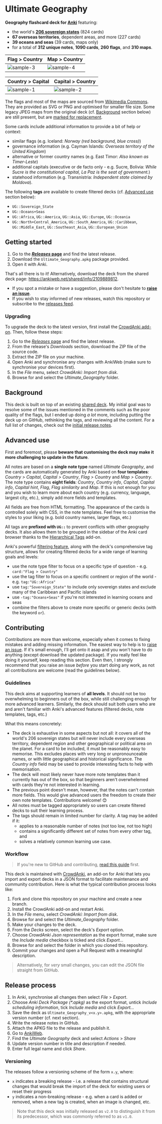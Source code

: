# Ultimate Geography

**Geography flashcard deck for [Anki](http://ankisrs.net/)** featuring:

- the world's **[206 sovereign states](https://en.wikipedia.org/wiki/List_of_sovereign_states)** (824 cards)
- **67 overseas territories**, dependent areas, and more (227 cards)
- **39 oceans and seas** (39 cards, maps only)
- for a total of **312 unique notes**, **1090 cards**, **260 flags**, and **310 maps**.

| Flag > Country | Map > Country |
| --- | --- |
| ![sample-3](https://cloud.githubusercontent.com/assets/2936402/21575808/3ac74916-cf6e-11e6-8857-1cd7aaa02b23.png) | ![sample-4](https://cloud.githubusercontent.com/assets/2936402/22322663/bd0552aa-e3f1-11e6-89d9-38b5a1048eff.png) |

| Country > Capital | Capital > Country |
| --- | --- |
| ![sample-1](https://cloud.githubusercontent.com/assets/2936402/21575807/3ac6ebec-cf6e-11e6-849a-19544d5dccf5.png) | ![sample-2](https://cloud.githubusercontent.com/assets/2936402/21575809/3ac77b7a-cf6e-11e6-8d72-76f4d3e21de8.png) |

The flags and most of the maps are sourced from [Wikimedia Commons](https://commons.wikimedia.org/). They are provided as SVG or PNG and optimised for smaller file size. Some legacy JPEG maps from the original deck (cf. [Background](#background) section below) are still present, but are [marked for replacement](https://github.com/axelboc/anki-ultimate-geography/issues/1#issuecomment-275280721).

Some cards include additional information to provide a bit of help or context:
- similar flags (e.g. Iceland: _Norway (red background, blue cross)_)
- governance information (e.g. Cayman Islands: _Overseas territory of the United Kingdom_)
- alternative or former country names (e.g. East Timor: _Also known as Timer-Leste_)
- additional capitals (executive or de facto only - e.g. Sucre, Bolivia: _While Sucre is the constitutional capital, La Paz is the seat of government._)
- statehood information (e.g. Transnistria: _Independent state claimed by Moldova_).

The following **tags** are available to create filtered decks (cf. [Advanced use](#advanced-use) section below):

- `UG::Sovereign_State`
- `UG::Oceans+Seas`
- `UG::Africa`, `UG::America`, `UG::Asia`, `UG::Europe`, `UG::Oceania`
- `UG::North+Central_America`, `UG::South_America`, `UG::Caribbean`, `UG::Middle_East`, `UG::Southeast_Asia`, `UG::European_Union`


## Getting started

1. Go to the **[_Releases_ page](https://github.com/axelboc/anki-ultimate-geography/releases)** and find the latest release.
1. Download the `Ultimate_Geography.apkg` package provided.
1. Open it with Anki.

That's all there is to it! Alternatively, download the deck from the shared deck page: https://ankiweb.net/shared/info/2109889812.

- If you spot a mistake or have a suggestion, please don't hesitate to **[raise an issue](https://github.com/axelboc/anki-ultimate-geography/issues)**.
- If you wish to stay informed of new releases, watch this repository or subscribe to the [releases feed](https://github.com/axelboc/anki-ultimate-geography/releases.atom).

### Upgrading

To upgrade the deck to the latest version, first install the [CrowdAnki add-on](https://github.com/Stvad/CrowdAnki). Then, follow these steps:

1. Go to the [_Releases_ page](https://github.com/axelboc/anki-ultimate-geography/releases) and find the latest release.
1. From the release's _Downloads_ section, download the ZIP file of the source code.
1. Extract the ZIP file on your machine.
1. Open Anki and synchronise any changes with AnkiWeb (make sure to synchronise your devices first).
1. In the _File_ menu, select _CrowdAnki: Import from disk_.
1. Browse for and select the _Ultimate\_Geography_ folder.


## Background

This deck is built on top of an existing [shared deck](https://ankiweb.net/shared/info/261823898). My initial goal was to resolve some of the issues mentioned in the comments such as the poor quality of the flags, but I ended up doing _a lot_ more, including putting the deck up on GitHub, rethinking the tags, and reviewing all the content. For a full list of changes, check out the [initial release notes](https://github.com/axelboc/anki-ultimate-geography/releases/tag/v2.0).


## Advanced use

First and foremost, please **beware that customising the deck may make it more challenging to update in the future**.

All notes are based on a **single note type** named _Ultimate Geography_, and the cards are automatically generated by Anki based on **four templates**: _Country > Capital_, _Capital > Country_, _Flag > Country_ and _Map > Country_. The note type contains **eight fields**: _Country_, _Country info_, _Capital_, _Capital info_, _Capital hint_, _Flag_, _Flag similarity_ and _Map_. If this is not enough for you and you wish to learn more about each country (e.g. currency, language, largest city, etc.), simply add more fields and templates.

All fields are free from HTML formatting. The appearance of the cards is controlled solely with CSS, in the note templates. Feel free to customise the styles to your liking (e.g. bold country names, larger flags, etc.)

All tags are **prefixed with `UG::`** to prevent conflicts with other geography decks. It also allows them to be grouped in the sidebar of the Anki card browser thanks to the [Hierarchical Tags](https://ankiweb.net/shared/info/1089921461) add-on.

Anki's powerful [filtering feature](http://ankisrs.net/docs/manual.html#searching), along with the deck's comprehensive tag structure, allows for creating filtered decks for a wide range of learning goals and levels:
- use the note type filter to focus on a specific type of question - e.g. `card:"Flag > Country"`
- use the tag filter to focus on a specific continent or region of the world - e.g. `tag:"UG::Africa"`
- use `tag:"Sovereign_State"` to include only sovereign states and exclude many of the Caribbean and Pacific islands
- use `-tag:"Oceans+Seas"` if you're not interested in learning oceans and seas
- combine the filters above to create more specific or generic decks (with the keyword `or`).


## Contributing

Contributions are more than welcome, especially when it comes to fixing mistakes and adding missing information.
The easiest way to help is to [raise an issue](https://github.com/axelboc/anki-ultimate-geography/issues).
If it's small enough, I'll get onto it asap and you won't have to do anything (except download the updated package).
If you really feel like doing it yourself, keep reading this section. Even then, I strongly recommend that you
raise an issue _before_ you start doing any work, as not all contributions are welcome (read the guidelines below).

### Guidelines

This deck aims at supporting learners of **all levels**. It should not be too overwhelming to beginners out of the box,
while still challenging enough for more advanced learners. Similarly, the deck should suit both users who are and aren't
familiar with Anki's advanced features (filtered decks, note templates, tags, etc.)

What this means concretely:

- The deck is exhaustive in some aspects but not all: it covers all of the world's 206 sovereign states but will never include every overseas territory, dependent region and other geographical or political area on the planet. For a card to be included, it must be reasonably easy to memorise. This excludes places with very long or unpronounceable names, or with little geographical and historical significance. The _Country info_ field may be used to provide interesting facts to help with memorisation.
- The deck will most likely never have more note templates than it currently has out of the box, so that beginners aren't overwhelemed with cards they're not interested in learning.
- The previous point doesn't mean, however, that the notes can't contain more fields. This would give advanced users the freedom to create their own note templates. Contributions welcome! :blush:
- All notes must be tagged appropriately so users can create filtered decks to suit their learning process.
- The tags should remain in limited number for clarity. A tag may be added if it:
  - applies to a reasonable number of notes (not too low, not too high)
  - contains a significantly different set of notes from every other tag, and
  - solves a relatively common learning use case.

### Workflow

> If you're new to GitHub and contributing, [read this guide](https://guides.github.com/activities/contributing-to-open-source/) first.

This deck is maintained with [CrowdAnki](https://ankiweb.net/shared/info/1788670778), an add-on for Anki that lets you import and export decks in a JSON format to facilitate maintenance and community contribution. Here is what the typical contribution process looks like:

1. Fork and clone this repository on your machine and create a new branch.
1. Install the CrowdAnki add-on and restart Anki.
1. In the _File_ menu, select _CrowdAnki: Import from disk_.
1. Browse for and select the _Ultimate\_Geography_ folder.
1. Make your changes to the deck.
1. From the _Decks_ screen, select the deck's _Export_ option.
1. Choose _CrowdAnki Json representation_ as the export format, make sure the _Include media_ checkbox is ticked and click _Export..._
1. Browse for and select the folder in which you cloned this repository.
1. Commit your changes and open a Pull Request with a meaningful description.

> Alternatively, for _very_ small changes, you can edit the JSON file straight from GitHub.


## Release process

1. In Anki, synchronise all changes then select _File_ > _Export_.
1. Choose _Anki Deck Package (*.apkg)_ as the export format, untick _Include scheduling information_, tick _Include media_ and click _Export..._
1. Save the deck as `Ultimate_Geography_v<x.y>.apkg`, with the appropriate version number (cf. next section).
1. Write the release notes in GitHub.
1. Attach the APKG file to the release and publish it.
1. Go to [AnkiWeb](https://ankiweb.net/decks/).
1. Find the _Ultimate Geography_ deck and select _Actions_ > _Share_
1. Update version number in title and description if needed.
1. Enter full legal name and click _Share_.

### Versioning

The releases follow a versioning scheme of the form `x.y`, where:

- `x` indicates a breaking release - i.e. a release that contains structural changes that would break the import of the deck for existing users or reset their progress
- `y` indicates a non-breaking release - e.g. when a card is added or removed, when a new tag is created, when an image is changed, etc.

> Note that this deck was initially released as `v2.0` to distinguish it from its predecessor, which was commonly referred to as `v1.0`.

